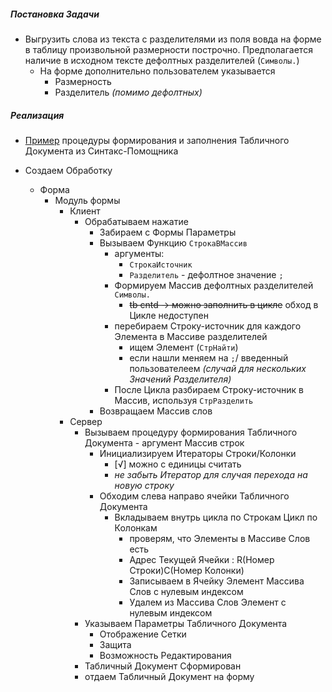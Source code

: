 
#####  Постановка Задачи

- Выгрузить слова из текста c разделителями из поля вовда на форме в таблицу произвольной размерности построчно. Предполагается наличие в исходном тексте дефолтных разделителей (`Символы.`) 
    - На  форме дополнительно пользователем указывается
        - Размерность 
        - Разделитель *(помимо дефолтных)*


##### Реализация

- [Пример](https://github.com/alex-dev-2020/Txt_to_Array/commit/255ac486e2142a36bbd762026eb52d69f498162b) процедуры формирования и заполнения Табличного Документа из Синтакс-Помощника


- Создаем Обработку
    - Форма
        - Модуль формы
            - Клиент 
                - Обрабатываем нажатие
                    - Забираем с Формы Параметры
                    - Вызываем Функцию `СтрокаВМассив` 
                        - аргументы:
                            - `СтрокаИсточник`
                            -  `Разделитель`  - дефолтное значение `;`
                        - Формируем Массив дефолтных разделителей `Символы.`
                            - ~~tb  cntd → можно заполнить в цикле~~  обход в Цикле недоступен
                        - перебираем Строку-источник для каждого Элемента в Массиве разделителей
                            - ищем Элемент (`СтрНайти`)
                            - если нашли меняем на `;`/ введенный пользователеем *(случай  для нескольких Значений Разделителя)*
                        - После  Цикла разбираем Строку-источник в Массив, используя  `СтрРазделить`
                    - Возвращаем Массив слов
            - Сервер 
                - Вызываем процедуру формирования Табличного Документа
                        - аргумент Массив строк
                    - Инициализируем Итераторы Строки/Колонки
                        - [√]  можно с единицы считать 
                        - *не  забыть Итератор для  случая перехода на новую строку*
                    - Обходим слева направо  ячейки  Табличного Документа
                        - Вкладываем внутрь цикла по Строкам Цикл по Колонкам 
                            - проверям, что Элементы в Массиве Слов есть 
                            - Адрес Текущей Ячейки : R(Номер Строки)С(Номер Колонки)
                            - Записываем в Ячейку Элемент Массива Слов с нулевым индексом 
                            - Удалем из Массива Слов Элемент с нулевым индексом
                - Указываем Параметры Табличного Документа
                    - Отображение Сетки
                    - Защита 
                    - Возможность Редактирования
                - Табличный Документ Сформирован
                - отдаем Табличный Документ на форму




  
